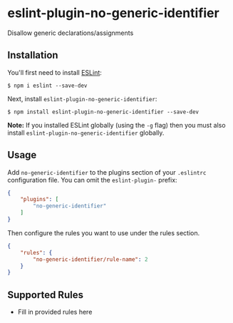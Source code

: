 # eslint-plugin-no-generic-identifier

Disallow generic declarations/assignments

## Installation

You'll first need to install [ESLint](http://eslint.org):

```
$ npm i eslint --save-dev
```

Next, install `eslint-plugin-no-generic-identifier`:

```
$ npm install eslint-plugin-no-generic-identifier --save-dev
```

**Note:** If you installed ESLint globally (using the `-g` flag) then you must also install `eslint-plugin-no-generic-identifier` globally.

## Usage

Add `no-generic-identifier` to the plugins section of your `.eslintrc` configuration file. You can omit the `eslint-plugin-` prefix:

```json
{
    "plugins": [
        "no-generic-identifier"
    ]
}
```


Then configure the rules you want to use under the rules section.

```json
{
    "rules": {
        "no-generic-identifier/rule-name": 2
    }
}
```

## Supported Rules

* Fill in provided rules here





